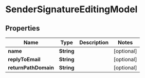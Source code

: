 
# SenderSignatureEditingModel

## Properties
Name | Type | Description | Notes
------------ | ------------- | ------------- | -------------
**name** | **String** |  |  [optional]
**replyToEmail** | **String** |  |  [optional]
**returnPathDomain** | **String** |  |  [optional]



